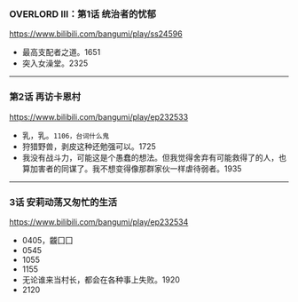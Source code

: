 ### OVERLORD Ⅲ：第1话 统治者的忧郁
https://www.bilibili.com/bangumi/play/ss24596
- 最高支配者之道。1651
- 突入女澡堂。2325
---
### 第2话 再访卡恩村
https://www.bilibili.com/bangumi/play/ep232533
- 乳，乳。`1106，台词什么鬼`
- 狩猎野兽，剥皮这种还勉强可以。1725
- 我没有战斗力，可能这是个愚蠢的想法。但我觉得舍弃有可能救得了的人，也算加害者的同谋了。我不想变得像那群家伙一样虐待弱者。1935
---
### 3话 安莉动荡又匆忙的生活
https://www.bilibili.com/bangumi/play/ep232534
- 0405，龖囗囗
- 0545
- 1055
- 1155
- 无论谁来当村长，都会在各种事上失败。1920
- 2120